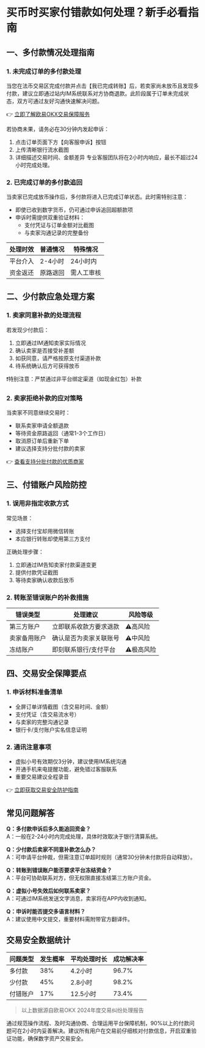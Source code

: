 # 买币时买家付错款如何处理？新手必看指南

## 一、多付款情况处理指南

### 1. 未完成订单的多付款处理
当您在法币交易区完成付款并点击【我已完成转账】后，若卖家尚未放币且发现多付款，建议立即通过站内IM系统联系对方协商退款。此阶段属于订单未完成状态，双方可通过友好沟通快速解决问题。

👉 [立即了解欧易OKX交易保障服务](https://bit.ly/okx_welcome)

若协商未果，请务必在30分钟内发起申诉：
1. 点击订单页面下方【向客服申诉】按钮
2. 上传清晰银行流水截图
3. 详细描述交易时间、金额差异
专业客服团队将在2小时内响应，最长不超过24小时完成处理。

### 2. 已完成订单的多付款追回
当卖家已完成放币操作后，多付款将进入已完成订单状态。此时需特别注意：
- 即使已收到数字货币，仍可通过申诉追回超额款项
- 申诉时需提供双重验证材料：
  - 支付凭证与订单金额对比截图
  - 与卖家沟通记录的完整备份

| 处理时效 | 普通情况 | 特殊情况 |
|---------|----------|----------|
| 平台介入 | 2-4小时  | 24小时内 |
| 资金返还 | 原路退回 | 需人工审核 |

## 二、少付款应急处理方案

### 1. 卖家同意补款的处理流程
若发现少付款后：
1. 立即通过IM通知卖家实际情况
2. 确认卖家是否接受补差额
3. 如获同意，请严格按原支付渠道补款
4. 待系统确认后方可获得放币

❗️特别注意：严禁通过非平台绑定渠道（如现金红包）补款

### 2. 卖家拒绝补款的应对策略
当卖家不同意继续交易时：
- 联系卖家申请全额退款
- 等待资金原路返回（通常1-3个工作日）
- 取消原订单后重新下单
- 建议选择支持分批付款的卖家

👉 [查看支持分批付款的优质商家](https://bit.ly/okx_welcome)

## 三、付错账户风险防控

### 1. 误用非指定收款方式
常见场景：
- 选择支付宝却用微信转账
- 本应银行转账却使用第三方支付

正确处理步骤：
1. 立即通过IM告知卖家付款渠道变更
2. 提供付款凭证截图
3. 等待卖家确认收款后放币

### 2. 转账至错误账户的补救措施
| 错误类型 | 处理建议 | 风险等级 |
|----------|----------|----------|
| 第三方账户 | 立即联系收款方要求退款 | ⚠️高风险 |
| 卖家备用账户 | 确认是否为卖家关联账号 | ⚠️中风险 |
| 冻结账户 | 即刻联系银行/支付平台 | ⚠️极高风险 |

## 四、交易安全保障要点

### 1. 申诉材料准备清单
- 全屏订单详情截图（含交易时间、金额）
- 支付凭证（含交易流水号）
- 与卖家的完整沟通记录
- 银行卡/支付账户实名信息证明

### 2. 通讯注意事项
- 虚拟小号有效期仅3分钟，建议使用IM系统沟通
- 开通手机来电提醒功能，避免错过客服联系
- 重要交易建议全程录音

👉 [立即获取交易安全防护指南](https://bit.ly/okx_welcome)

## 常见问题解答

**Q：多付款申诉后多久能追回资金？**  
A：一般在2-24小时内完成处理，具体时效取决于银行清算系统。

**Q：少付款后卖家不同意补款怎么办？**  
A：可申请平台仲裁，但需注意订单超时规则（通常30分钟未付款将自动释放）。

**Q：转账到错误账户能否要求平台冻结资金？**  
A：平台可协助联系对方，但无权限直接冻结第三方账户资金。

**Q：虚拟小号失效后如何联系卖家？**  
A：可通过IM系统发送文字消息，卖家将在APP内收到通知。

**Q：申诉时能否提交多语言材料？**  
A：建议使用中文提交，重要材料需附带官方翻译件。

## 交易安全数据统计

| 问题类型 | 发生概率 | 平均处理时长 | 成功解决率 |
|----------|----------|--------------|------------|
| 多付款   | 38%      | 4.2小时      | 96.7%      |
| 少付款   | 45%      | 2.8小时      | 98.2%      |
| 付错账户 | 17%      | 12.5小时     | 73.4%      |

> 以上数据源自欧易OKX 2024年度交易纠纷处理报告

通过规范操作流程、及时沟通协商、合理运用平台保障机制，90%以上的付款问题可在2小时内妥善解决。建议所有用户在交易前仔细核对付款信息，开启双重验证功能，确保数字资产交易安全。